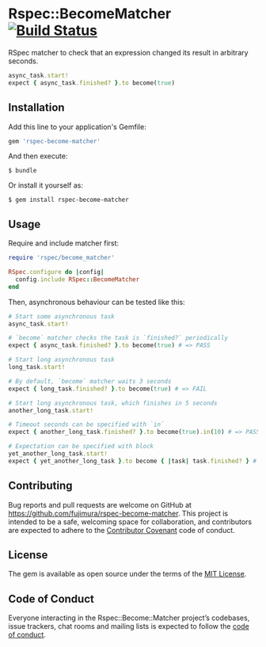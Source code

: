 # Rspec::BecomeMatcher [![Build Status](https://travis-ci.org/fujimura/rspec-become-matcher.svg?branch=master)](https://travis-ci.org/fujimura/rspec-become-matcher)

RSpec matcher to check that an expression changed its result in arbitrary seconds.

```ruby
async_task.start!
expect { async_task.finished? }.to become(true)
```


## Installation

Add this line to your application's Gemfile:

```ruby
gem 'rspec-become-matcher'
```

And then execute:

    $ bundle

Or install it yourself as:

    $ gem install rspec-become-matcher

## Usage

Require and include matcher first:
```ruby
require 'rspec/become_matcher'

RSpec.configure do |config|
  config.include RSpec::BecomeMatcher
end
```

Then, asynchronous behaviour can be tested like this:

```ruby
# Start some asynchronous task
async_task.start!

# `become` matcher checks the task is `finished?` periodically
expect { async_task.finished? }.to become(true) # => PASS

# Start long asynchronous task
long_task.start!

# By default, `become` matcher waits 3 seconds
expect { long_task.finished? }.to become(true) # => FAIL

# Start long asynchronous task, which finishes in 5 seconds
another_long_task.start!

# Timeout seconds can be specified with `in`
expect { another_long_task.finished? }.to become(true).in(10) # => PASS

# Expectation can be specified with block
yet_another_long_task.start!
expect { yet_another_long_task }.to become { |task| task.finished? } # => PASS
```

## Contributing

Bug reports and pull requests are welcome on GitHub at https://github.com/fujimura/rspec-become-matcher. This project is intended to be a safe, welcoming space for collaboration, and contributors are expected to adhere to the [Contributor Covenant](http://contributor-covenant.org) code of conduct.

## License

The gem is available as open source under the terms of the [MIT License](https://opensource.org/licenses/MIT).

## Code of Conduct

Everyone interacting in the Rspec::Become::Matcher project’s codebases, issue trackers, chat rooms and mailing lists is expected to follow the [code of conduct](https://github.com/fujimura/rspec-become-matcher/blob/master/CODE_OF_CONDUCT.md).
